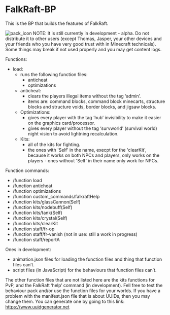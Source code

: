 # FalkRaft-BP
This is the BP that builds the features of FalkRaft.



![pack_icon](https://github.com/FalkRaft/FalkRaft-BP/assets/164064272/cc43b25d-68f3-4b5b-8af9-dc6f0fbbf5c3)
NOTE: It is still currently in development - alpha. Do not distribute it to other users (except Thomas, Jasper, your other devices and your friends who you have very good trust with in Minecraft technicals). Some things may break if not used properly and you may get content logs.

Functions:
- load:
	- runs the following function files:
		- anticheat
		- optimizations
	- anticheat:
		- clears the players illegal items without the tag ‘admin’.
		- items are: command blocks, command block minecarts, 	structure blocks and structure voids, border blocks, and jigsaw 	blocks.
	- Optimizations:
		- gives every player with the tag ‘hub’ invisibility to make it easier 	on the graphics card/processor.
		- gives every player without the tag ‘survworld’ (survival world) 	night vision to avoid lightning recalculation.
	- Kits:
  		- all of the kits for fighting.
  		- the ones with 'Self' in the name, execpt for the 'clearKit', because it works on both NPCs and players, only works on the players - ones without 'Self' 		in their name only work for NPCs.

Function commands:
- /function load
- /function anticheat
- /function optimizations
- /function custom_commands/falkraftHelp
- /function kits/glassCannon(Self)
- /function kits/nodebuff(Self)
- /function kits/tank(Self)
- /function kits/crystal(Self)
- /function kits/clearKit
- /function staff/fr-op
- /function staff/fr-vanish (not in use: still a work in progress)
- /function staff/reportA

Ones in development:
- animation.json files for loading the function files and thing that function files can’t.
- script files (in JavaScript) for the behaviours that function files can’t.


The other function files that are not listed here are the kits functions for PvP, and the FalkRaft ‘help’ command (in development).
Fell free to test the behaviour pack and/or use the function files for your worlds.
If you have a problem with the manifest.json file that is about UUIDs, then you may change them. You can generate one by going to this link: https://www.uuidgenerator.net
